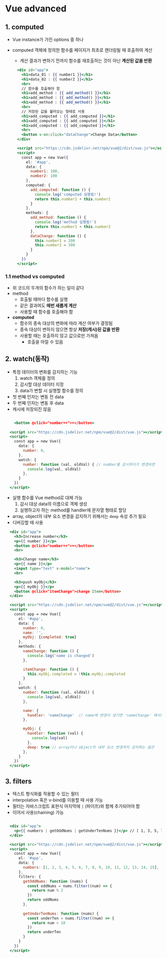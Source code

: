 # Vue advanced

## 1. computed

- Vue instance가 가진 options 중 하나
- computed 객체에 정의한 함수를 페이지가 최초로 렌더링될 때 호출하여 계산
    - 계산 결과가 변하기 전까지 함수를 재호출하는 것이 아닌 **계산된 값을 반환**
    
    ```jsx
      <div id="app">
        <h1>data_01 : {{ number1 }}</h1>
        <h1>data_02 : {{ number2 }}</h1>
        <hr>
        // 함수를 호출해야 함
        <h1>add_method : {{ add_method() }}</h1>
        <h1>add_method : {{ add_method() }}</h1>
        <h1>add_method : {{ add_method() }}</h1>
        <hr>
        // 저장된 값을 불러오는 형태로 사용
        <h1>add_computed : {{ add_computed }}</h1>
        <h1>add_computed : {{ add_computed }}</h1>
        <h1>add_computed : {{ add_computed }}</h1>
        <hr>
        <button v-on:click="dataChange">Change Data</button>
      </div>
    
      <script src="https://cdn.jsdelivr.net/npm/vue@2/dist/vue.js"></script>
      <script>
        const app = new Vue({
          el: '#app',
          data: {
            number1: 100,
            number2: 100
          },
          computed: {
            add_computed: function () {
              console.log('computed 실행됨!')
              return this.number1 + this.number2
            }
          },
          methods: {
            add_method: function () {
              console.log('method 실행됨!')
              return this.number1 + this.number2
            },
            dataChange: function () {
              this.number1 = 200
              this.number2 = 300
            }
          }
        })
      </script>
    
    ```
    

### 1.1 method vs computed

- 위 코드의 두개의 함수가 하는 일이 같다
- method
    - 호출될 때마다 함수를 실행
    - 같은 결과여도 **매번 새롭게 계산**
    - 사용할 때 함수를 호출해야 함
- **computed**
    - 함수의 종속 대상의 변화에 따라 계산 여부가 결정됨
    - 종속 대상이 변하지 않으면 항상 **저장(캐시)된 값을 반환**
    - 사용할 때는 호출하지 않고 값으로만 가져옴
        - 호출을 아낄 수 있음

## 2. watch(동작)

- 특정 데이터의 변화를 감지하는 기능
    1. watch 객체를 정의
    2. 감시할 대상 데이터 지정
    3. data가 변할 시 실행할 함수를 정의
- 첫 번째 인자는 변동 전 data
- 두 번째 인자는 변동 후 data
- 캐시에 저장되진 않음

```jsx

    <button @click="number++">+</button>
  
  <script src="https://cdn.jsdelivr.net/npm/vue@2/dist/vue.js"></script>
  <script>
    const app = new Vue({
      data: {
        number: 0,
      },
      watch: {
        number: function (val, oldVal) { // number를 감시하다가 변경되면 
          console.log(val, oldVal)
        },
      }
    })
  </script>
```

- 실행 함수를 Vue method로 대체 가능
    1. 감시 대상 data의 이름으로 객체 생성
    2. 실행하고자 하는 method를 handler에 문자열 형태로 할당
- array, object의 내부 요소 변경을 감지하기 위해서는 `deep` 속성 추가 필요
- 디버깅할 때 사용

```jsx
  <div id="app">
    <h3>Increase number</h3>
    <p>{{ number }}</p>
    <button @click="number++">+</button>
    <hr>

    <h3>Change name</h3>
    <p>{{ name }}</p>
    <input type="text" v-model="name">
    <hr>

    <h3>push myObj</h3>
    <p>{{ myObj }}</p>
    <button @click="itemChange">change Item</button>
  </div>

  <script src="https://cdn.jsdelivr.net/npm/vue@2/dist/vue.js"></script>
  <script>
    const app = new Vue({
      el: '#app',
      data: {
        number: 0,
        name: '',
        myObj: {completed: true}
      },
      methods: {
        nameChange: function () {
          console.log('name is changed')
        },

        itemChange: function () {
          this.myObj.completed = !this.myObj.completed
        }
      },
      watch: {
        number: function (val, oldVal) {
          console.log(val, oldVal)
        },

        name: {
          handler: 'nameChange'  // name에 변경이 생기면 'nameChange' 메서드 호출
        },

        myObj: {
          handler: function (val) {
            console.log(val)
          },
          deep: true // array이나 object의 내부 요소 변경까지 감지하는 옵션
        },
      }
    })
  </script>
```

## 3. filters

- 텍스트 형식화를 적용할 수 있는 필터
- interpolation 혹은 v-bind를 이용할 때 사용 가능
- 필터는 자바스크립트 표현식 마지막에 `|` (파이프)와 함께 추가되어야 함
- 이어서 사용(chaining) 가능

```jsx

  <div id="app">
    <p>{{ numbers | getOddNums | getUnderTenNums }}</p> // [ 1, 3, 5, 7, 9 ]
  </div>

  <script src="https://cdn.jsdelivr.net/npm/vue@2/dist/vue.js"></script>
  <script>
    const app = new Vue({
      el: '#app',
      data: {
        numbers: [1, 2, 3, 4, 5, 6, 7, 8, 9, 10, 11, 12, 13, 14, 15],
      },
      filters: {
        getOddNums: function (nums) {
          const oddNums = nums.filter((num) => {
            return num % 2
          })
          return oddNums
        },
        
        getUnderTenNums: function (nums) {
          const underTen = nums.filter((num) => {
            return num < 10
          })
          return underTen
        }
      }
    })
  </script>

```

